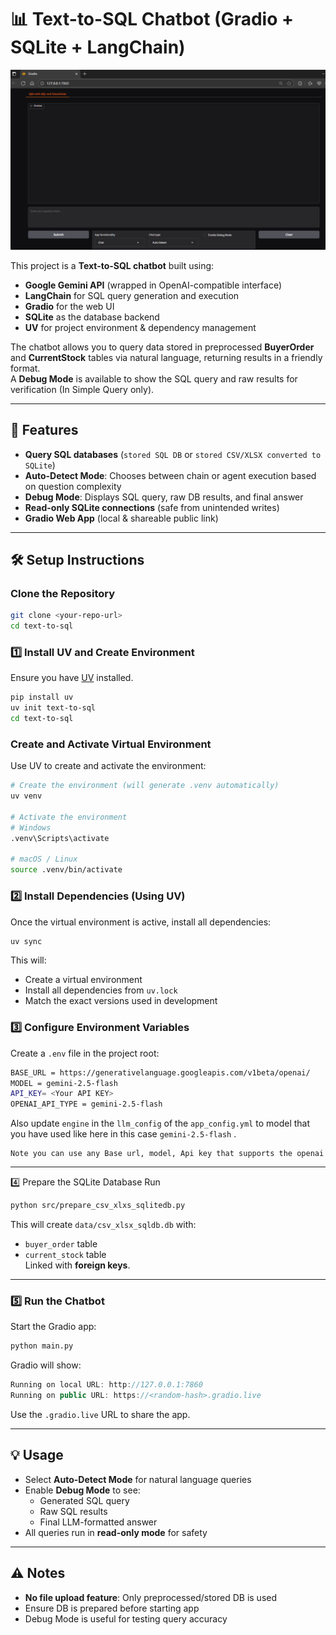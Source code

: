 # 📊 Text-to-SQL Chatbot (Gradio + SQLite + LangChain)

![Gradio app](<images/Gradio app.png>)


This project is a **Text-to-SQL chatbot** built using:
- **Google Gemini API** (wrapped in OpenAI-compatible interface)
- **LangChain** for SQL query generation and execution
- **Gradio** for the web UI
- **SQLite** as the database backend
- **UV** for project environment & dependency management

The chatbot allows you to query data stored in preprocessed **BuyerOrder** and **CurrentStock** tables via natural language, returning results in a friendly format.  
A **Debug Mode** is available to show the SQL query and raw results for verification (In Simple Query only).

---

## 🚀 Features
- **Query SQL databases** (`stored SQL DB` or `stored CSV/XLSX converted to SQLite`)
- **Auto-Detect Mode**: Chooses between chain or agent execution based on question complexity
- **Debug Mode**: Displays SQL query, raw DB results, and final answer
- **Read-only SQLite connections** (safe from unintended writes)
- **Gradio Web App** (local & shareable public link)

---

## 🛠️ Setup Instructions

### **Clone the Repository**
```bash
git clone <your-repo-url>
cd text-to-sql
```

### **1️⃣ Install UV and Create Environment**
Ensure you have [UV](https://github.com/astral-sh/uv) installed.

```bash
pip install uv
uv init text-to-sql
cd text-to-sql
```
### Create and Activate Virtual Environment
Use UV to create and activate the environment:
```bash
# Create the environment (will generate .venv automatically)
uv venv

# Activate the environment
# Windows
.venv\Scripts\activate

# macOS / Linux
source .venv/bin/activate
```

### **2️⃣ Install Dependencies (Using UV)**

Once the virtual environment is active, install all dependencies:
```bash
uv sync
```

This will:

- Create a virtual environment
- Install all dependencies from `uv.lock`
- Match the exact versions used in development

### **3️⃣ Configure Environment Variables**

Create a `.env` file in the project root:
```bash
BASE_URL = https://generativelanguage.googleapis.com/v1beta/openai/
MODEL = gemini-2.5-flash
API_KEY= <Your API KEY>
OPENAI_API_TYPE = gemini-2.5-flash
```

Also update `engine` in the `llm_config` of the `app_config.yml`  to model that you have used like here in this case `gemini-2.5-flash` .

	Note you can use any Base url, model, Api key that supports the openai

---
4️⃣ Prepare the SQLite Database
Run
```bash
python src/prepare_csv_xlxs_sqlitedb.py
```

This will create `data/csv_xlsx_sqldb.db` with:
- `buyer_order` table
- `current_stock` table  
    Linked with **foreign keys**.

---
### **5️⃣ Run the Chatbot**

Start the Gradio app:
```bash
python main.py
```

Gradio will show:

```csharp
Running on local URL: http://127.0.0.1:7860
Running on public URL: https://<random-hash>.gradio.live
```

Use the `.gradio.live` URL to share the app.

---
## 💡 Usage

- Select **Auto-Detect Mode** for natural language queries
- Enable **Debug Mode** to see:
    - Generated SQL query
    - Raw SQL results
    - Final LLM-formatted answer
- All queries run in **read-only mode** for safety

---
## ⚠️ Notes

- **No file upload feature**: Only preprocessed/stored DB is used 
- Ensure DB is prepared before starting app
- Debug Mode is useful for testing query accuracy


